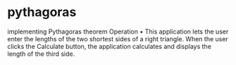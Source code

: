 # pythagoras
implementing Pythagoras theorem
Operation
•	This application lets the user enter the lengths of the two shortest sides of a right triangle. When the user clicks the Calculate button, the application calculates and displays the length of the third side. 
